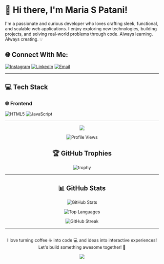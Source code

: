 # 👋 Hi there, I'm Maria S Patani!

I'm a passionate and curious developer who loves crafting sleek, functional, and scalable web applications. I enjoy exploring new technologies, building projects, and solving real-world problems through code. Always learning. Always creating. 💡

## 🌐 Connect With Me:
[![Instagram](https://img.shields.io/badge/Instagram-%23E4405F.svg?logo=Instagram&logoColor=white)](https://instagram.com/maria_s_patani)
[![LinkedIn](https://img.shields.io/badge/LinkedIn-%230077B5.svg?logo=linkedin&logoColor=white)](https://www.linkedin.com/in/maria-s-patani-79a6a0327)
[![Email](https://img.shields.io/badge/Email-D14836?logo=gmail&logoColor=white)](mailto:chinnu.patani0808@gmail.com)

---

## 💻 Tech Stack

### 🌐 Frontend
![HTML5](https://img.shields.io/badge/html5-%23E34F26.svg?style=for-the-badge&logo=html5&logoColor=white)
![JavaScript](https://img.shields.io/badge/javascript-%23323330.svg?style=for-the-badge&logo=javascript&logoColor=%23F7DF1E)

<!--### 🛠️ Tools, Languages & Design
![Python](https://img.shields.io/badge/python-3670A0?style=for-the-badge&logo=python&logoColor=ffdd54)
![Java](https://img.shields.io/badge/java-%23ED8B00.svg?style=for-the-badge&logo=openjdk&logoColor=white)
![C](https://img.shields.io/badge/c-%2300599C.svg?style=for-the-badge&logo=c&logoColor=white)-->


---
<!-- 🌊 Top Animated Wave Banner -->
<p align="center">
  <img src="https://capsule-render.vercel.app/api?type=waving&color=FF0054&height=120&section=header&text=Welcome%20to%20My%20Profile!&fontSize=30&fontColor=ffffff&animation=fadeIn&fontAlignY=40"/>
</p>

<div align="center">

![Profile Views](https://komarev.com/ghpvc/?username=mariaspatani&color=blue&style=for-the-badge)

## 🏆 GitHub Trophies  
![trophy](https://github-profile-trophy.vercel.app/?username=mariaspatani&theme=radical&no-frame=false&no-bg=true&margin-w=15&column=4&rank=SECRET,SSS,SS,S,AAA,AA,A,B,C)

---

## 📊 GitHub Stats  

![GitHub Stats](https://github-readme-stats-maria.vercel.app/api?username=mariaspatani&show_icons=true&count_private=true&include_all_commits=true&theme=radical)

![Top Languages](https://github-readme-stats-maria.vercel.app/api/top-langs/?username=mariaspatani&layout=compact&theme=radical)

![GitHub Streak](https://streak-stats.demolab.com?user=mariaspatani&theme=radical&hide_border=false) 


---

## 
I love turning coffee ☕ into code 💻 and ideas into interactive experiences!  
Let's build something awesome together! 🚀

</div>

<!-- 🌊 Bottom Animated Wave Banner -->
<p align="center">
  <img src="https://capsule-render.vercel.app/api?type=waving&color=FF0054&height=120&section=footer"/>
</p>
